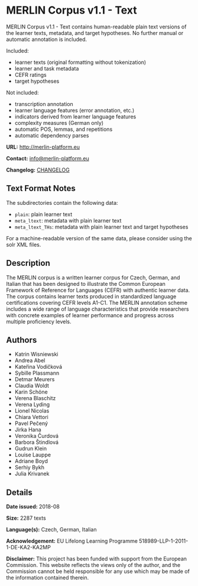 # MERLIN Corpus v1.1 - Text

MERLIN Corpus v1.1 - Text contains human-readable plain text versions of 
the learner texts, metadata, and target hypotheses. No further manual or 
automatic annotation is included.

Included:

- learner texts (original formatting without tokenization)
- learner and task metadata
- CEFR ratings
- target hypotheses

Not included:

- transcription annotation
- learner language features (error annotation, etc.)
- indicators derived from learner language features
- complexity measures (German only)
- automatic POS, lemmas, and repetitions
- automatic dependency parses

**URL:** http://merlin-platform.eu

**Contact:** info@merlin-platform.eu

**Changelog:** [CHANGELOG](CHANGELOG.md)

## Text Format Notes

The subdirectories contain the following data:

- `plain`: plain learner text
- `meta_ltext`: metadata with plain learner text
- `meta_ltext_THs`: metadata with plain learner text and target hypotheses

For a machine-readable version of the same data, please consider using 
the solr XML files.

## Description

The MERLIN corpus is a written learner corpus for Czech, German, and 
Italian that has been designed to illustrate the Common European 
Framework of Reference for Languages (CEFR) with authentic learner data. 
The corpus contains learner texts produced in standardized language 
certifications covering CEFR levels A1-C1. The MERLIN annotation scheme 
includes a wide range of language characteristics that provide 
researchers with concrete examples of learner performance and progress 
across multiple proficiency levels.

## Authors

- Katrin Wisniewski
- Andrea Abel
- Kateřina Vodičková
- Sybille Plassmann
- Detmar Meurers
- Claudia Woldt
- Karin Schöne
- Verena Blaschitz
- Verena Lyding
- Lionel Nicolas
- Chiara Vettori
- Pavel Pečený
- Jirka Hana
- Veronika Čurdová
- Barbora Štindlová
- Gudrun Klein
- Louise Lauppe
- Adriane Boyd
- Serhiy Bykh
- Julia Krivanek

## Details

**Date issued:** 2018-08

**Size:** 2287 texts

**Language(s):** Czech, German, Italian

**Acknowledgement:** EU Lifelong Learning Programme
518989-LLP-1-2011-1-DE-KA2-KA2MP

**Disclaimer:** This project has been funded with support from the 
European Commission. This website reflects the views only of the author, 
and the Commission cannot be held responsible for any use which may be 
made of the information contained therein.
